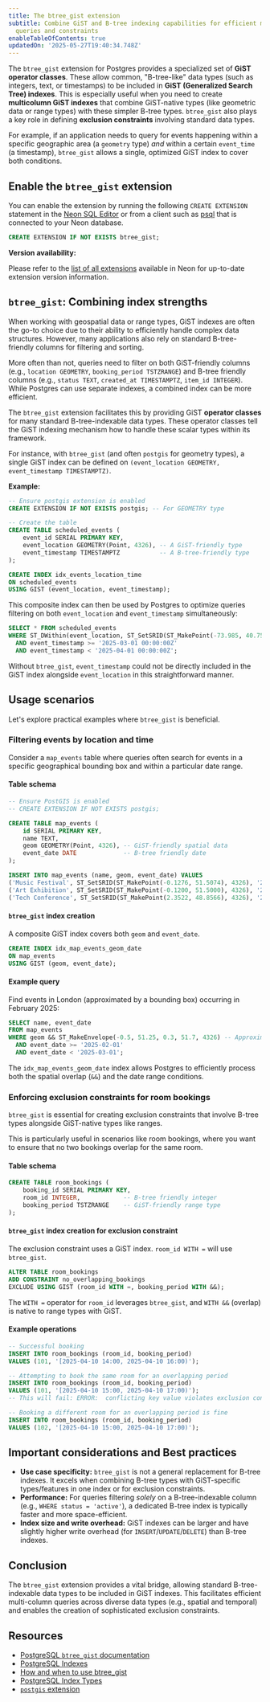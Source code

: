 ```yaml
---
title: The btree_gist extension
subtitle: Combine GiST and B-tree indexing capabilities for efficient multi-column
  queries and constraints
enableTableOfContents: true
updatedOn: '2025-05-27T19:40:34.748Z'
---
```


The `btree_gist` extension for Postgres provides a specialized set of **GiST operator classes**. These allow common, "B-tree-like" data types (such as integers, text, or timestamps) to be included in **GiST (Generalized Search Tree) indexes**. This is especially useful when you need to create **multicolumn GiST indexes** that combine GiST-native types (like geometric data or range types) with these simpler B-tree types. `btree_gist` also plays a key role in defining **exclusion constraints** involving standard data types.

For example, if an application needs to query for events happening within a specific geographic area (a `geometry` type) _and_ within a certain `event_time` (a timestamp), `btree_gist` allows a single, optimized GiST index to cover both conditions.

<CTA />

## Enable the `btree_gist` extension

You can enable the extension by running the following `CREATE EXTENSION` statement in the [Neon SQL Editor](/docs/get-started-with-neon/query-with-neon-sql-editor) or from a client such as [psql](/docs/connect/query-with-psql-editor) that is connected to your Neon database.

```sql
CREATE EXTENSION IF NOT EXISTS btree_gist;
```

**Version availability:**

Please refer to the [list of all extensions](/docs/extensions/pg-extensions) available in Neon for up-to-date extension version information.

## `btree_gist`: Combining index strengths

When working with geospatial data or range types, GiST indexes are often the go-to choice due to their ability to efficiently handle complex data structures. However, many applications also rely on standard B-tree-friendly columns for filtering and sorting.

More often than not, queries need to filter on both GiST-friendly columns (e.g., `location GEOMETRY`, `booking_period TSTZRANGE`) and B-tree friendly columns (e.g., `status TEXT`, `created_at TIMESTAMPTZ`, `item_id INTEGER`). While Postgres can use separate indexes, a combined index can be more efficient.

The `btree_gist` extension facilitates this by providing GiST **operator classes** for many standard B-tree-indexable data types. These operator classes tell the GiST indexing mechanism how to handle these scalar types within its framework.

For instance, with `btree_gist` (and often `postgis` for geometry types), a single GiST index can be defined on `(event_location GEOMETRY, event_timestamp TIMESTAMPTZ)`.

**Example:**

```sql
-- Ensure postgis extension is enabled
CREATE EXTENSION IF NOT EXISTS postgis; -- For GEOMETRY type

-- Create the table
CREATE TABLE scheduled_events (
    event_id SERIAL PRIMARY KEY,
    event_location GEOMETRY(Point, 4326), -- A GiST-friendly type
    event_timestamp TIMESTAMPTZ           -- A B-tree-friendly type
);

CREATE INDEX idx_events_location_time
ON scheduled_events
USING GIST (event_location, event_timestamp);
```

This composite index can then be used by Postgres to optimize queries filtering on both `event_location` and `event_timestamp` simultaneously:

```sql
SELECT * FROM scheduled_events
WHERE ST_DWithin(event_location, ST_SetSRID(ST_MakePoint(-73.985, 40.758), 4326)::geography, 1000) -- Within 1km
  AND event_timestamp >= '2025-03-01 00:00:00Z'
  AND event_timestamp < '2025-04-01 00:00:00Z';
```

Without `btree_gist`, `event_timestamp` could not be directly included in the GiST index alongside `event_location` in this straightforward manner.

## Usage scenarios

Let's explore practical examples where `btree_gist` is beneficial.

### Filtering events by location and time

Consider a `map_events` table where queries often search for events in a specific geographical bounding box and within a particular date range.

#### Table schema

```sql
-- Ensure PostGIS is enabled
-- CREATE EXTENSION IF NOT EXISTS postgis;

CREATE TABLE map_events (
    id SERIAL PRIMARY KEY,
    name TEXT,
    geom GEOMETRY(Point, 4326), -- GiST-friendly spatial data
    event_date DATE             -- B-tree friendly date
);

INSERT INTO map_events (name, geom, event_date) VALUES
('Music Festival', ST_SetSRID(ST_MakePoint(-0.1276, 51.5074), 4326), '2025-02-20'),
('Art Exhibition', ST_SetSRID(ST_MakePoint(-0.1200, 51.5000), 4326), '2025-02-22'),
('Tech Conference', ST_SetSRID(ST_MakePoint(2.3522, 48.8566), 4326), '2025-03-05');
```

#### `btree_gist` index creation

A composite GiST index covers both `geom` and `event_date`.

```sql
CREATE INDEX idx_map_events_geom_date
ON map_events
USING GIST (geom, event_date);
```

#### Example query

Find events in London (approximated by a bounding box) occurring in February 2025:

```sql
SELECT name, event_date
FROM map_events
WHERE geom && ST_MakeEnvelope(-0.5, 51.25, 0.3, 51.7, 4326) -- Approximate bounding box for London
  AND event_date >= '2025-02-01'
  AND event_date < '2025-03-01';
```

The `idx_map_events_geom_date` index allows Postgres to efficiently process both the spatial overlap (`&&`) and the date range conditions.

### Enforcing exclusion constraints for room bookings

`btree_gist` is essential for creating exclusion constraints that involve B-tree types alongside GiST-native types like ranges.

This is particularly useful in scenarios like room bookings, where you want to ensure that no two bookings overlap for the same room.

#### Table schema

```sql
CREATE TABLE room_bookings (
    booking_id SERIAL PRIMARY KEY,
    room_id INTEGER,            -- B-tree friendly integer
    booking_period TSTZRANGE    -- GiST-friendly range type
);
```

#### `btree_gist` index creation for exclusion constraint

The exclusion constraint uses a GiST index. `room_id WITH =` will use `btree_gist`.

```sql
ALTER TABLE room_bookings
ADD CONSTRAINT no_overlapping_bookings
EXCLUDE USING GIST (room_id WITH =, booking_period WITH &&);
```

The `WITH =` operator for `room_id` leverages `btree_gist`, and `WITH &&` (overlap) is native to range types with GiST.

#### Example operations

```sql
-- Successful booking
INSERT INTO room_bookings (room_id, booking_period)
VALUES (101, '[2025-04-10 14:00, 2025-04-10 16:00)');

-- Attempting to book the same room for an overlapping period
INSERT INTO room_bookings (room_id, booking_period)
VALUES (101, '[2025-04-10 15:00, 2025-04-10 17:00)');
-- This will fail: ERROR:  conflicting key value violates exclusion constraint "no_overlapping_bookings"

-- Booking a different room for an overlapping period is fine
INSERT INTO room_bookings (room_id, booking_period)
VALUES (102, '[2025-04-10 15:00, 2025-04-10 17:00)');
```

## Important considerations and Best practices

- **Use case specificity:** `btree_gist` is not a general replacement for B-tree indexes. It excels when combining B-tree types with GiST-specific types/features in one index or for exclusion constraints.
- **Performance:** For queries filtering _solely_ on a B-tree-indexable column (e.g., `WHERE status = 'active'`), a dedicated B-tree index is typically faster and more space-efficient.
- **Index size and write overhead:** GiST indexes can be larger and have slightly higher write overhead (for `INSERT`/`UPDATE`/`DELETE`) than B-tree indexes.

## Conclusion

The `btree_gist` extension provides a vital bridge, allowing standard B-tree-indexable data types to be included in GiST indexes. This facilitates efficient multi-column queries across diverse data types (e.g., spatial and temporal) and enables the creation of sophisticated exclusion constraints.

## Resources

- [PostgreSQL `btree_gist` documentation](https://www.postgresql.org/docs/current/btree-gist.html)
- [PostgreSQL Indexes](/postgresql/postgresql-indexes)
- [How and when to use btree_gist](/blog/btree_gist)
- [PostgreSQL Index Types](/postgresql/postgresql-indexes/postgresql-index-types)
- [`postgis` extension](/docs/extensions/postgis)

<NeedHelp/>
